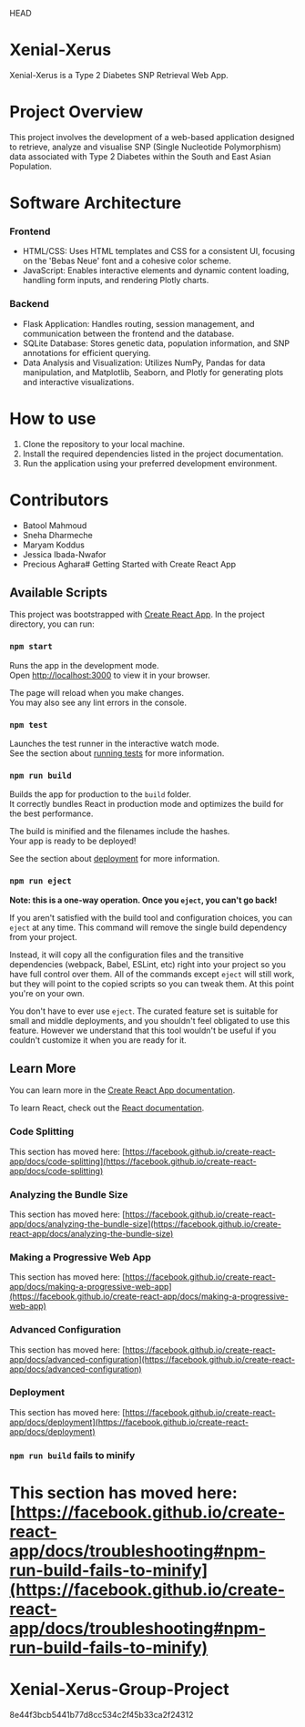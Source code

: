 HEAD
# Xenial-Xerus 
Xenial-Xerus is a Type 2 Diabetes SNP Retrieval Web App. 


# Project Overview 
This project involves the development of a web-based application designed to retrieve, analyze and visualise SNP (Single Nucleotide Polymorphism) data associated with Type 2 Diabetes within the South and East Asian Population.


# Software Architecture
### Frontend
* HTML/CSS: Uses HTML templates and CSS for a consistent UI, focusing on the 'Bebas Neue' font and a cohesive color scheme.
* JavaScript: Enables interactive elements and dynamic content loading, handling form inputs, and rendering Plotly charts.
### Backend
* Flask Application: Handles routing, session management, and communication between the frontend and the database.
* SQLite Database: Stores genetic data, population information, and SNP annotations for efficient querying.
* Data Analysis and Visualization: Utilizes NumPy, Pandas for data manipulation, and Matplotlib, Seaborn, and Plotly for generating plots and interactive visualizations.

# How to use
1. Clone the repository to your local machine.
2. Install the required dependencies listed in the project documentation.
3. Run the application using your preferred development environment.

# Contributors 
* Batool Mahmoud
* Sneha Dharmeche
* Maryam Koddus
* Jessica Ibada-Nwafor
* Precious Aghara# Getting Started with Create React App



## Available Scripts
This project was bootstrapped with [Create React App](https://github.com/facebook/create-react-app).
In the project directory, you can run:

### `npm start`

Runs the app in the development mode.\
Open [http://localhost:3000](http://localhost:3000) to view it in your browser.

The page will reload when you make changes.\
You may also see any lint errors in the console.

### `npm test`

Launches the test runner in the interactive watch mode.\
See the section about [running tests](https://facebook.github.io/create-react-app/docs/running-tests) for more information.

### `npm run build`

Builds the app for production to the `build` folder.\
It correctly bundles React in production mode and optimizes the build for the best performance.

The build is minified and the filenames include the hashes.\
Your app is ready to be deployed!

See the section about [deployment](https://facebook.github.io/create-react-app/docs/deployment) for more information.

### `npm run eject`

**Note: this is a one-way operation. Once you `eject`, you can't go back!**

If you aren't satisfied with the build tool and configuration choices, you can `eject` at any time. This command will remove the single build dependency from your project.

Instead, it will copy all the configuration files and the transitive dependencies (webpack, Babel, ESLint, etc) right into your project so you have full control over them. All of the commands except `eject` will still work, but they will point to the copied scripts so you can tweak them. At this point you're on your own.

You don't have to ever use `eject`. The curated feature set is suitable for small and middle deployments, and you shouldn't feel obligated to use this feature. However we understand that this tool wouldn't be useful if you couldn't customize it when you are ready for it.

## Learn More

You can learn more in the [Create React App documentation](https://facebook.github.io/create-react-app/docs/getting-started).

To learn React, check out the [React documentation](https://reactjs.org/).

### Code Splitting

This section has moved here: [https://facebook.github.io/create-react-app/docs/code-splitting](https://facebook.github.io/create-react-app/docs/code-splitting)

### Analyzing the Bundle Size

This section has moved here: [https://facebook.github.io/create-react-app/docs/analyzing-the-bundle-size](https://facebook.github.io/create-react-app/docs/analyzing-the-bundle-size)

### Making a Progressive Web App

This section has moved here: [https://facebook.github.io/create-react-app/docs/making-a-progressive-web-app](https://facebook.github.io/create-react-app/docs/making-a-progressive-web-app)

### Advanced Configuration

This section has moved here: [https://facebook.github.io/create-react-app/docs/advanced-configuration](https://facebook.github.io/create-react-app/docs/advanced-configuration)

### Deployment

This section has moved here: [https://facebook.github.io/create-react-app/docs/deployment](https://facebook.github.io/create-react-app/docs/deployment)

### `npm run build` fails to minify

This section has moved here: [https://facebook.github.io/create-react-app/docs/troubleshooting#npm-run-build-fails-to-minify](https://facebook.github.io/create-react-app/docs/troubleshooting#npm-run-build-fails-to-minify)
=======
# Xenial-Xerus-Group-Project
8e44f3bcb5441b77d8cc534c2f45b33ca2f24312
